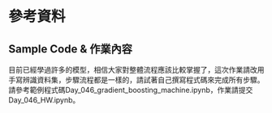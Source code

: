 # 參考資料
## Sample Code & 作業內容
目前已經學過許多的模型，相信大家對整體流程應該比較掌握了，這次作業請改用手寫辨識資料集，步驟流程都是一樣的，請試著自己撰寫程式碼來完成所有步驟。請參考範例程式碼Day_046_gradient_boosting_machine.ipynb，作業請提交Day_046_HW.ipynb。
